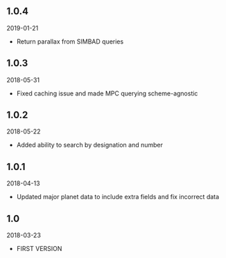 ## 1.0.4
2019-01-21

* Return parallax from SIMBAD queries

## 1.0.3
2018-05-31

* Fixed caching issue and made MPC querying scheme-agnostic

## 1.0.2
2018-05-22

* Added ability to search by designation and number

## 1.0.1
2018-04-13

* Updated major planet data to include extra fields and fix incorrect data

## 1.0
2018-03-23

* FIRST VERSION
